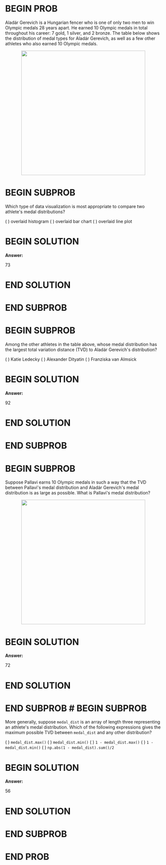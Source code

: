 # BEGIN PROB

Aladár Gerevich is a Hungarian fencer who is one of only
two men to win Olympic medals 28 years apart. He earned 10 Olympic
medals in total throughout his career: 7 gold, 1 silver, and 2 bronze.
The table below shows the distribution of medal types for Aladár
Gerevich, as well as a few other athletes who also earned 10 Olympic
medals.

<center><img src='../assets/images/wi24-final/q11_table.png' width=400></center>

<!-- ::: center
  **Athlete**              **Gold**   **Silver**   **Bronze**
  ----------------------- ---------- ------------ ------------
  Aladár Gerevich            0.7         0.1          0.2
  Katie Ledecky              0.7         0.3           0
  Alexander Dityatin         0.3         0.6          0.1
  Franziska van Almsick       0          0.4          0.6
::: -->

# BEGIN SUBPROB

Which type of data visualization is most appropriate to compare two
athlete's medal distributions?

( ) overlaid histogram
( ) overlaid bar chart
( ) overlaid line plot

# BEGIN SOLUTION
**Answer:** 

<average>73</average>

# END SOLUTION

# END SUBPROB

# BEGIN SUBPROB

Among the other athletes in the table above, whose medal distribution
has the largest total variation distance (TVD) to Aladár Gerevich's
distribution?

( ) Katie Ledecky
( ) Alexander Dityatin
( ) Franziska van Almsick

# BEGIN SOLUTION
**Answer:** 

<average>92</average>

# END SOLUTION

# END SUBPROB

# BEGIN SUBPROB

Suppose Pallavi earns 10 Olympic medals in such a way that the TVD
between Pallavi's medal distribution and Aladár Gerevich's medal
distribution is as large as possible. What is Pallavi's medal
distribution?
<center><img src='../assets/images/wi24-final/q11c_table.png' width=400></center>


<!-- ::: center
  **Athlete**        **Gold**   **Silver**   **Bronze**
  ----------------- ---------- ------------ ------------
  Aladár Gerevich      0.7         0.1          0.2
  Pallavi              $x$         $y$          $z$
::: -->

# BEGIN SOLUTION
**Answer:** 

<average>72</average>

# END SOLUTION

# END SUBPROB # BEGIN SUBPROB

More generally, suppose `medal_dist` is an array of length three
representing an athlete's medal distribution. Which of the following
expressions gives the maximum possible TVD between `medal_dist` and any
other distribution?

( ) `medal_dist.max()`
( ) `medal_dist.min()`
( ) `1 - medal_dist.max()`
( ) `1 - medal_dist.min()`
( ) `np.abs(1 - medal_dist).sum()/2`

# BEGIN SOLUTION
**Answer:** 

<average>56</average>

# END SOLUTION

# END SUBPROB

# END PROB